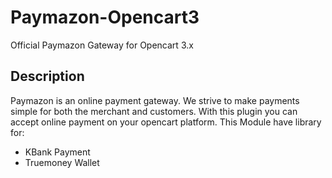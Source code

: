 # Paymazon-Opencart3
Official Paymazon Gateway for Opencart 3.x

## Description ##

Paymazon is an online payment gateway. We strive to make payments simple for both the merchant and customers. 
With this plugin you can accept online payment on your opencart platform.
This Module have library for:
- KBank Payment
- Truemoney Wallet

